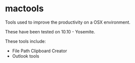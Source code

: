 # mactools

Tools used to improve the productivity on a OSX environment.

These have been tested on 10.10 - Yosemite.

These tools include:

* File Path Clipboard Creator
* Outlook tools
